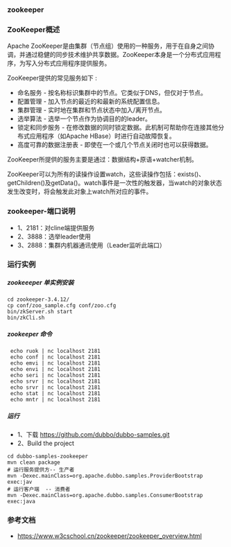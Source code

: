 ### zookeeper

### ZooKeeper概述
Apache ZooKeeper是由集群（节点组）使用的一种服务，用于在自身之间协调，并通过稳健的同步技术维护共享数据。ZooKeeper本身是一个分布式应用程序，为写入分布式应用程序提供服务。

ZooKeeper提供的常见服务如下 :
- 命名服务 - 按名称标识集群中的节点。它类似于DNS，但仅对于节点。
- 配置管理 - 加入节点的最近的和最新的系统配置信息。
- 集群管理 - 实时地在集群和节点状态中加入/离开节点。
- 选举算法 - 选举一个节点作为协调目的的leader。
- 锁定和同步服务 - 在修改数据的同时锁定数据。此机制可帮助你在连接其他分布式应用程序（如Apache HBase）时进行自动故障恢复。
 - 高度可靠的数据注册表 - 即使在一个或几个节点关闭时也可以获得数据。

ZooKeeper所提供的服务主要是通过：数据结构+原语+watcher机制。

ZooKeeper可以为所有的读操作设置watch，这些读操作包括：exists()、getChildren()及getData()。watch事件是一次性的触发器，当watch的对象状态发生改变时，将会触发此对象上watch所对应的事件。

### zookeeper-端口说明
- 1、2181：对cline端提供服务
- 2、3888：选举leader使用
- 3、2888：集群内机器通讯使用（Leader监听此端口）

### 运行实例
##### zookeeeper 单实例安装

```
cd zookeeper-3.4.12/
cp conf/zoo_sample.cfg conf/zoo.cfg
bin/zkServer.sh start
bin/zkCli.sh
```

##### zookeeper 命令

```
 echo ruok | nc localhost 2181
 echo conf | nc localhost 2181
 echo emvi | nc localhost 2181
 echo envi | nc localhost 2181
 echo seri | nc localhost 2181
 echo srvr | nc localhost 2181
 echo srvr | nc localhost 2181
 echo stat | nc localhost 2181
 echo mntr | nc localhost 2181
 ```
 
##### 运行 
- 1、下载 https://github.com/dubbo/dubbo-samples.git
- 2、Build the project

```
cd dubbo-samples-zookeeper
mvn clean package
# 运行服务提供方-- 生产者
mvn -Dexec.mainClass=org.apache.dubbo.samples.ProviderBootstrap exec:jav
# 运行客户端  -- 消费者
mvn -Dexec.mainClass=org.apache.dubbo.samples.ConsumerBootstrap exec:java
```

### 参考文档
- https://www.w3cschool.cn/zookeeper/zookeeper_overview.html

